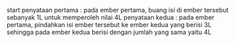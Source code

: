 start
penyataan pertama : pada ember pertama, buang isi di ember tersebut sebanyak 1L untuk memperoleh nilai 4L
penyataan kedua : pada ember pertama, pindahkan isi ember tersebut ke ember kedua yang berisi 3L sehingga pada ember kedua berisi dengan jumlah yang sama yaitu 4L